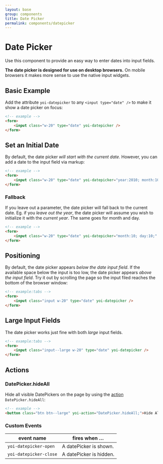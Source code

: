```yaml
---
layout: base
group: components
title: Date Picker
permalink: components/datepicker
---
```


# Date Picker

<p class="intro">Use this component to provide an easy way to enter dates into input fields.</p>

<p class="hint hint--negative"><strong>The date picker is designed for use on desktop browsers.</strong> On mobile browsers it makes more sense to use the native input widgets.</p>

## Basic Example

Add the attribute `yoi-datepicker` to any `<input type="date" />` to make it show a date picker on focus:

```html
<!-- example -->
<form>
    <input class="w-20" type="date" yoi-datepicker />
</form>
```

## Set an Initial Date

 By default, the date picker *will start with the current date*. However, you can add a date to the input field via markup:

```html
<!-- example -->
<form>
    <input class="w-20" type="date" yoi-datepicker="year:2010; month:10; day:5;" />
</form>
```
### Fallback

If you leave out a parameter, the date picker will fall back to the current date. Eg. if you *leave out the year*, the date picker will assume you wish to initialize it with the *current year*. The same goes for month and day.

```html
<!-- example -->
<form>
    <input class="w-20" type="date" yoi-datepicker="month:10; day:10;" />
</form>
```

## Positioning

By default, the date picker appears *below the date input field*. If the available space below the input is too low, the date picker appears *above the input field*. Try it out by scrolling the page so the input filed reaches the bottom of the browser window:

```html
<!-- example:tabs -->
<form>
    <input class="input w-20" type="date" yoi-datepicker />
</form>
```

## Large Input Fields

The date picker works just fine with both *large* input fields.

```html
<!-- example:tabs -->
<form>
    <input class="input--large w-20" type="date" yoi-datepicker />
</form>
```

## Actions

### DatePicker.hideAll

Hide all visible DatePickers on the page by using the [action](actions/) `DatePicker.hideAll`:

```html
<!-- example -->
<button class="btn btn--large" yoi-action="DatePicker.hideAll;">Hide All DatePickers</button>
```

### Custom Events

| event name             | fires when …            |
| ---------------------- | ----------------------- |
| `yoi-datepicker-open`  | A datePicker is shown.  |
| `yoi-datepicker-close` | A datePicker is hidden. |